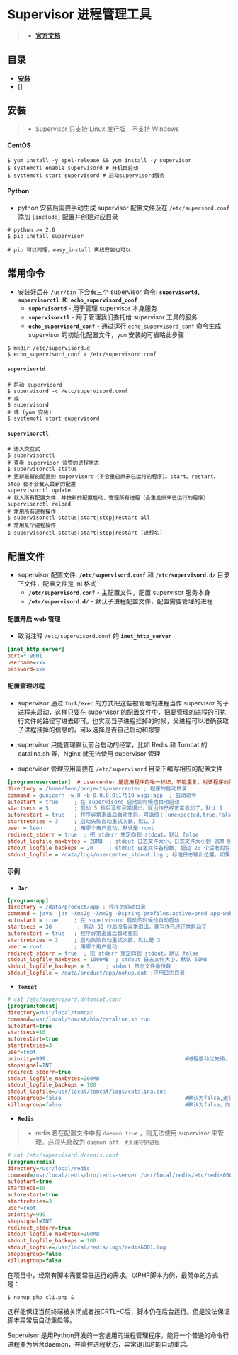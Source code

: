 # Supervisor 进程管理工具

> * **[官方文档](http://supervisord.org/)**

## 目录

* **[安装](#安装)**
* []



## 安装

> * Supervisor 只支持 Linux 发行版，不支持 Windows

#### CentOS

``` shell
$ yum install -y epel-release && yum install -y supervisor
$ systemctl enable supervisord # 开机自启动
$ systemctl start supervisord # 启动supervisord服务
```

#### Python

* python 安装后需要手动生成 supervisor 配置文件及在 `/etc/supersord.conf` 添加 `[include]` 配置并创建对应目录

``` shell
# python >= 2.6
$ pip install supervisor

# pip 可以同理，easy_install 离线安装也可以
```

## 常用命令

* 安装好后在 `/usr/bin` 下会有三个 supervisor 命令: **`supervisortd、supervisorctl 和 echo_supervisord_conf`**
  * **`supervisortd`** - 用于管理 supervisor 本身服务
  * **`supervisorctl`** - 用于管理我们委托给 supervisor 工具的服务
  * **`echo_supervisord_conf`** - 通过运行 `echo_supervisord_conf` 命令生成 supervisor 的初始化配置文件，`yum` 安装的可省略此步骤

``` shell
$ mkdir /etc/supervisord.d
$ echo_supervisord_conf > /etc/supervisord.conf
```

#### **`supervisortd`**

``` shell
# 启动 supervisord
$ supervisord -c /etc/supervisord.conf
# 或
$ supervisord
# 或 (yum 安装)
$ systemctl start supervisord
```

#### **`supervisorctl`**

``` shell
# 进入交互式
$ supervisorctl
# 查看 supervisor 监管的进程状态
$ supervisorctl status
# 更新最新的配置到 supervisord（不会重启原来已运行的程序）。start、restart、stop 都不会载入最新的配置
supervisorctl update
# 载入所有配置文件，并按新的配置启动、管理所有进程（会重启原来已运行的程序）
supervisorctl reload
# 常用所有进程操作
$ supervisorctl status|start|stop|restart all
# 常用某个进程操作
$ supervisorctl status|start|stop|restart [进程名]
```



## 配置文件

* supervisor 配置文件: **`/etc/supervisord.conf`** 和 **`/etc/supervisord.d/`** 目录下文件，配置文件是 ini 格式
  * **`/etc/supervisord.conf`** - 主配置文件，配置 supervisor 服务本身
  * **`/etc/supervisord.d/`** - 默认子进程配置文件，配置需要管理的进程

#### 配置开启 web 管理

* 取消注释 `/etc/supervisord.conf` 的 **`inet_http_server`**

``` ini
[inet_http_server]       
port=*:9001
username=xxx
password=xxx
```

#### 配置管理进程

* supervisor 通过 `fork/exec` 的方式把这些被管理的进程当作 supervisor 的子进程来启动，这样只要在 supervisor 的配置文件中，把要管理的进程的可执行文件的路径写进去即可。也实现当子进程挂掉的时候，父进程可以准确获取子进程挂掉的信息的，可以选择是否自己启动和报警

* supervisor 只能管理默认前台启动的经常，比如 Redis 和 Tomcat 的 catalina.sh 等，Nginx 就无法使用 supervisor 管理
* supervisor 管理应用需要在 `/etc/supervisord` 目录下编写相应的配置文件

``` ini
[program:usercenter]  # usercenter 是应用程序的唯一标识，不能重复。对该程序的所有操作（start, restart 等）都通过名字来实现。
directory = /home/leon/projects/usercenter ; 程序的启动目录
command = gunicorn -w 8 -b 0.0.0.0:17510 wsgi:app  ; 启动命令
autostart = true     ; 在 supervisord 启动的时候也自动启动
startsecs = 5        ; 启动 5 秒后没有异常退出，就当作已经正常启动了，默认 1
autorestart = true   ; 程序异常退出后自动重启，可选值：[unexpected,true,false]，默认为 unexpected，表示进程意外杀死后才重启；意思为如果不是supervisord 来关闭的该进程则认为不正当关闭，supervisord 会再次把该进程给启动起来，只能使用该 supervisorctl 来进行关闭、启动、重启操作 
startretries = 3     ; 启动失败自动重试次数，默认 3
user = leon          ; 用哪个用户启动，默认是 root
redirect_stderr = true  ; 把 stderr 重定向到 stdout，默认 false
stdout_logfile_maxbytes = 20MB  ; stdout 日志文件大小，日志文件大小到 20M 后则进行切割，默认 50MB
stdout_logfile_backups = 20     ; stdout 日志文件备份数, 超过 20 个后老的将被删除，默认 10
stdout_logfile = /data/logs/usercenter_stdout.log ; 标准日志输出位置，如果输出位置不存在需要手动创建，否则会启动失败
```

#### 示例

* **`Jar`**

``` ini
[program:app]
directory = /data/product/app ; 程序的启动目录
command = java -jar -Xms2g -Xmx2g -Dspring.profiles.active=prod app-web-0.0.1-SNAPSHOT.jar ; 启动命令
autostart = true     ; 在 supervisord 启动的时候也自动启动
startsecs = 30        ; 启动 30 秒后没有异常退出，就当作已经正常启动了
autorestart = true   ; 程序异常退出后自动重启
startretries = 3     ; 启动失败自动重试次数，默认是 3
user = root          ; 用哪个用户启动
redirect_stderr = true  ; 把 stderr 重定向到 stdout，默认 false
stdout_logfile_maxbytes = 1000MB  ; stdout 日志文件大小，默认 50MB
stdout_logfile_backups = 5     ; stdout 日志文件备份数
stdout_logfile = /data/product/app/nohup.out ;应用日志目录
```

* **`Tomcat`**

``` ini
# cat /etc/supervisord.d/tomcat.conf
[program:tomcat]
directory=/usr/local/tomcat
command=/usr/local/tomcat/bin/catalina.sh run
autostart=true
startsecs=10
autorestart=true
startretries=3
user=root
priority=999                                            #进程启动优先级，默认999，假如Supervisord需要管理多个进程，那么值小的优先启动
stopsignal=INT
redirect_stderr=true
stdout_logfile_maxbytes=200MB
stdout_logfile_backups = 100
stdout_logfile=/usr/local/tomcat/logs/catalina.out
stopasgroup=false                                       #默认为false,进程被杀死时，是否向这个进程组发送stop信号，包括子进程
killasgroup=false                                       #默认为false，向进程组发送kill信号，包括子进程
```

* **`Redis`**

> * redis 若在配置文件中有 `daemon true` ，则无法使用 supervisor 来管理。必须先修改为 `daemon off  #关闭守护进程`

``` ini
# cat /etc/supervisord.d/redis.conf
[program:redis]
directory=/usr/local/redis
command=/usr/local/redis/bin/redis-server /usr/local/redis/etc/redis6001.conf
autostart=true
startsecs=10
autorestart=true
startretries=3
user=root
priority=999
stopsignal=INT
redirect_stderr=true
stdout_logfile_maxbytes=200MB
stdout_logfile_backups = 100
stdout_logfile=/usr/local/redis/logs/redis6001.log
stopasgroup=false
killasgroup=false
```









在项目中，经常有脚本需要常驻运行的需求。以PHP脚本为例，最简单的方式是：

```shell
$ nohup php cli.php &
```

这样能保证当前终端被关闭或者按CRTL+C后，脚本仍在后台运行。但是没法保证脚本异常后自动重启等。

Supervisor 是用Python开发的一套通用的进程管理程序，能将一个普通的命令行进程变为后台daemon，并监控进程状态，异常退出时能自动重启。



